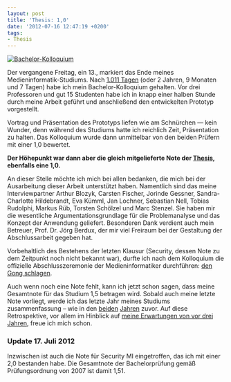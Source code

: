 ```yaml
---
layout: post
title: 'Thesis: 1,0'
date: '2012-07-16 12:47:19 +0200'
tags:
- Thesis
---
```

<p><a href="http://www.flickr.com/photos/tacker/7563783726/in/set-72157623378309778/"><img src="http://farm9.staticflickr.com/8284/7563783726_1649a7c561.jpg" alt="Bachelor-Kolloquium" /></a></p>
<p>Der vergangene Freitag, ein 13., markiert das Ende meines Medieninformatik-Studiums. Nach <a href="https://twitter.com/markusstudiert/status/4675985042">1.011 Tagen</a> (oder 2 Jahren, 9 Monaten und 7 Tagen) habe ich mein Bachelor-Kolloquium gehalten. Vor drei Professoren und gut 15 Studenten habe ich in knapp einer halben Stunde durch meine Arbeit geführt und anschließend den entwickelten Prototyp vorgestellt.</p>
<p>Vortrag und Präsentation des Prototyps liefen wie am Schnürchen &mdash; kein Wunder, denn während des Studiums hatte ich reichlich Zeit, Präsentation zu halten. Das Kolloquium wurde dann unmittelbar von den beiden Prüfern mit einer 1,0 bewertet. </p>
<p><strong>Der Höhepunkt war dann aber die gleich mitgelieferte Note der <a href="/thesis-abstract" title="Thesis: Abstract">Thesis</a>, ebenfalls eine 1,0. </strong></p>
<p>An dieser Stelle möchte ich mich bei allen bedanken, die mich bei der Ausarbeitung dieser Arbeit unterstützt haben. Namentlich sind das meine Interviewpartner Arthur Blozyk, Carsten Fischer, Jorinde Gessner, Sandra-Charlotte Hildebrandt, Eva Kümml, Jan Lochner, Sebastian Nell, Tobias Rudolphi, Markus Rüb, Torsten Schölzel und Marc Stenzel. Sie haben mir die wesentliche Argumentationsgrundlage für die Problemanalyse und das Konzept der Anwendung geliefert. Besonderen Dank verdient auch mein Betreuer, Prof. Dr. Jörg Berdux, der mir viel Freiraum bei der Gestaltung der Abschlussarbeit gegeben hat.</p>
<p>Vorbehaltlich des Bestehens der letzten Klausur (Security, dessen Note zu dem Zeitpunkt noch nicht bekannt war), durfte ich nach dem Kolloquium die offizielle Abschlusszeremonie der Medieninformatiker durchführen: <a href="/offizielles-abschluszeremoniell" title="Offizielles Abschlußzeremoniell">den Gong schlagen</a>.</p>
<p>Auch wenn noch eine Note fehlt, kann ich jetzt schon sagen, dass meine Gesamtnote für das Studium 1,5 betragen wird. Sobald auch meine letzte Note vorliegt, werde ich das letzte Jahr meines Studiums zusammenfassung &ndash; wie in den <a href="/zwischenfazit-nach-einem-jahr" title="Zwischenfazit nach einem Jahr">beiden</a> <a href="/zwischenfazit-nach-zwei-jahren" title="Zwischenfazit nach zwei Jahren">Jahren</a> zuvor. Auf diese Retrospektive, vor allem im Hinblick auf <a href="http://m.tacker.org/blog/1574.erststudium-mit-29-dank-aufstiegsstipendium.html">meine Erwartungen von vor drei Jahren</a>, freue ich mich schon.</p>
<h3 class="textimage">Update 17. Juli 2012</h3>
<p>Inzwischen ist auch die Note für Security MI eingetroffen, das ich mit einer 2,0 bestanden habe. Die Gesamtnote der Bachelorprüfung gemäß Prüfungsordnung von 2007 ist damit 1,51.</p>
